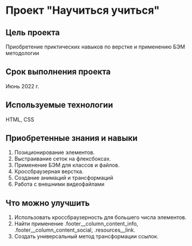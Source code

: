 # Проект "Научиться учиться"

## Цель проекта
Приобретение приктических навыков по верстке и применению БЭМ методологии

## Срок выполнения проекта
Июнь 2022 г.

## Используемые технологии
HTML, CSS

## Приобретенные знания и навыки

1. Позиционирование элементов.
2. Выстраивание сеток на флексбоксах.
3. Применение БЭМ для классов и файлов.
4. Кроссбраузерная верстка.
5. Создание анимаций и трансформаций
6. Работа с внешними видеофайлами

## Что можно улучшить

1. Использовать кроссбраузерность для большего числа элементов.
2. Найти применение .footer__column_content_info, .footer__column_content_social, .resources__link.
3. Создать универсальный метод трансформации ссылок.
